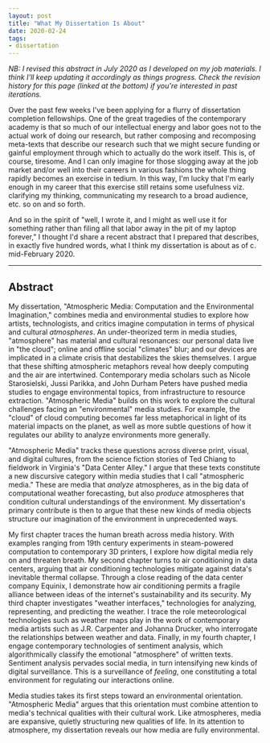 ```yaml
---
layout: post
title: "What My Dissertation Is About"
date: 2020-02-24
tags:
- dissertation
---
```


*NB: I revised this abstract in July 2020 as I developed on my job materials. I think I'll keep updating it accordingly as things progress. Check the revision history for this page (linked at the bottom) if you're interested in past iterations.*

<!--more-->

Over the past few weeks I've been applying for a flurry of dissertation completion fellowships. One of the great tragedies of the contemporary academy is that so much of our intellectual energy and labor goes not to the actual work of doing our research, but rather composing and recomposing meta-texts that describe our research such that we might secure funding or gainful employment through which to actually do the work itself. This is, of course, tiresome. And I can only imagine for those slogging away at the job market and/or well into their careers in various fashions the whole thing rapidly becomes an exercise in tedium. In this way, I'm lucky that I'm early enough in my career that this exercise still retains some usefulness viz. clarifying my thinking, communicating my research to a broad audience, etc. so on and so forth. 

And so in the spirit of "well, I wrote it, and I might as well use it for something rather than filing all that labor away in the pit of my laptop forever," I thought I'd share a recent abstract that I prepared that describes, in exactly five hundred words, what I think my dissertation is about as of c. mid-February 2020. 

***

## Abstract

My dissertation, "Atmospheric Media: Computation and the Environmental Imagination," combines media and environmental studies to explore how artists, technologists, and critics imagine computation in terms of physical and cultural *atmospheres*. An under-theorized term in media studies, "atmosphere" has material and cultural resonances: our personal data live in "the cloud"; online and offline social "climates" blur; and our devices are implicated in a climate crisis that destabilizes the skies themselves. I argue that these shifting atmospheric metaphors reveal how deeply computing and the air are intertwined. Contemporary media scholars such as Nicole Starosielski, Jussi Parikka, and John Durham Peters have pushed media studies to engage environmental topics, from infrastructure to resource extraction. "Atmospheric Media" builds on this work to explore the cultural challenges facing an "environmental" media studies. For example, the "cloud" of cloud computing becomes far less metaphorical in light of its material impacts on the planet, as well as more subtle questions of how it regulates our ability to analyze environments more generally. 

"Atmospheric Media" tracks these questions across diverse print, visual, and digital cultures, from the science fiction stories of Ted Chiang to fieldwork in Virginia's "Data Center Alley." I argue that these texts constitute a new discursive category within media studies that I call "atmospheric media." These are media that *analyze* atmospheres, as in the big data of computational weather forecasting, but also *produce* atmospheres that condition cultural understandings of the environment. My dissertation's primary contribute is then to argue that these new kinds of media objects structure our imagination of the environment in unprecedented ways. 

My first chapter traces the human breath across media history. With examples ranging from 19th century experiments in steam-powered computation to contemporary 3D printers, I explore how digital media rely on and threaten breath. My second chapter turns to air conditioning in data centers, arguing that air conditioning technologies mitigate against data's inevitable thermal collapse. Through a close reading of the data center company Equinix, I demonstrate how air conditioning permits a fragile alliance between ideas of the internet's sustainability and its security. My third chapter investigates "weather interfaces," technologies for analyzing, representing, and predicting the weather. I trace the role meteorological technologies such as weather maps play in the work of contemporary media artists such as J.R. Carpenter and Johanna Drucker, who interrogate the relationships between weather and data. Finally, in my fourth chapter, I engage contemporary technologies of sentiment analysis, which algorithmically classify the emotional "atmosphere" of written texts. Sentiment analysis pervades social media, in turn intensifying new kinds of digital surveillance. This is a surveillance of *feeling*, one constituting a total environment for regulating our interactions online. 

Media studies takes its first steps toward an environmental orientation. "Atmospheric Media" argues that this orientation must combine attention to media's technical qualities with their cultural work. Like atmospheres, media are expansive, quietly structuring new qualities of life. In its attention to atmosphere, my dissertation reveals our how media are fully environmental. 